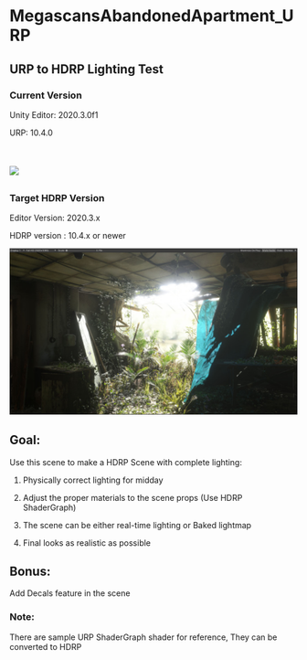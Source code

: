 # MegascansAbandonedApartment_URP
## URP to HDRP Lighting Test
 
### Current Version

Unity Editor: 2020.3.0f1 

URP: 10.4.0

![](https://github.com/unity-cn/MegascansAbandonedApartment_URP/blob/main/MegascansAbandonedApartment_URP.jpg)
======================================================================

### Target HDRP Version

Editor Version: 2020.3.x

HDRP version : 10.4.x or newer

![](https://github.com/unity-cn/MegascansAbandonedApartment_URP/blob/main/MegascansAbandonedApartment_HDRP.jpg)

## Goal:

Use this scene to make a HDRP Scene with complete lighting:


1. Physically correct lighting for midday


2. Adjust the proper materials to the scene props (Use HDRP ShaderGraph)


3. The scene can be either real-time lighting or Baked lightmap


4. Final looks as realistic as possible


## Bonus:

Add Decals feature in the scene

### Note:
There are sample URP ShaderGraph shader for reference, They can be converted to HDRP

